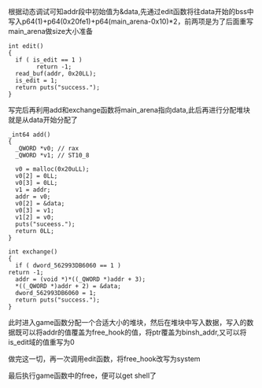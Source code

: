 根据动态调试可知addr段中初始值为&data,先通过edit函数将往data开始的bss中写入p64(1)+p64(0x20fe1)+p64(main_arena-0x10)*2，前两项是为了后面重写main_arena做size大小准备

    int edit()
    {
      if ( is_edit == 1 )
    		return -1;
      read_buf(addr, 0x20LL);   
      is_edit = 1;
      return puts("success.");
    }

写完后再利用add和exchange函数将main_arena指向data,此后再进行分配堆块就是从data开始分配了

    _int64 add()
    {
      _QWORD *v0; // rax
      _QWORD *v1; // ST10_8
    
      v0 = malloc(0x20uLL);
      v0[2] = 0LL;
      v0[3] = 0LL;
      v1 = addr;
      addr = v0;
      v0[2] = &data;
      v0[3] = v1;
      v1[2] = v0;
      puts("suceess.");
      return 0LL;
    }

    int exchange()
    {
      if ( dword_562993DB6060 == 1 )
    return -1;
      addr = (void *)*((_QWORD *)addr + 3);
      *((_QWORD *)addr + 2) = &data;
      dword_562993DB6060 = 1;
      return puts("success.");
    }

此时进入game函数分配一个合适大小的堆块，然后在堆块中写入数据，写入的数据既可以将addr的值覆盖为free_hook的值，将ptr覆盖为binsh_addr,又可以将is_edit域的值重写为0

做完这一切，再一次调用edit函数，将free_hook改写为system

最后执行game函数中的free，便可以get shell了